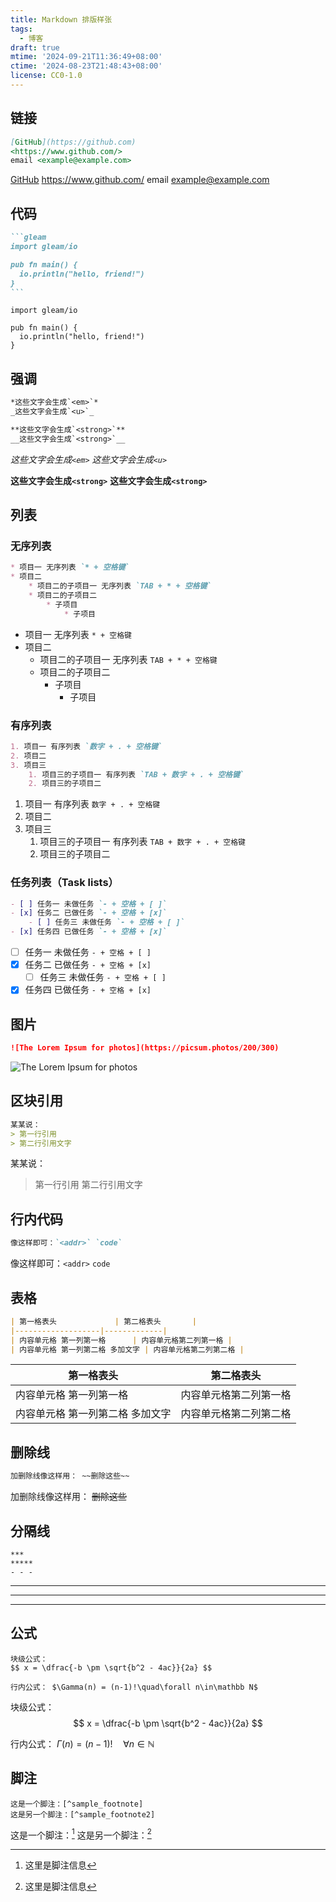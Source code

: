 ```yaml
---
title: Markdown 排版样张
tags:
  - 博客
draft: true
mtime: '2024-09-21T11:36:49+08:00'
ctime: '2024-08-23T21:48:43+08:00'
license: CC0-1.0
---
```

## 链接

```md
[GitHub](https://github.com)
<https://www.github.com/>
email <example@example.com>
```

[GitHub](https://github.com)
<https://www.github.com/>
email <example@example.com>

## 代码

````md
```gleam
import gleam/io

pub fn main() {
  io.println("hello, friend!")
}
```
````

```gleam
import gleam/io

pub fn main() {
  io.println("hello, friend!")
}
```

## 强调

```md
*这些文字会生成`<em>`*
_这些文字会生成`<u>`_

**这些文字会生成`<strong>`**
__这些文字会生成`<strong>`__
```

*这些文字会生成`<em>`*
_这些文字会生成`<u>`_

**这些文字会生成`<strong>`**
__这些文字会生成`<strong>`__

## 列表

### 无序列表

```md
* 项目一 无序列表 `* + 空格键`
* 项目二
    * 项目二的子项目一 无序列表 `TAB + * + 空格键`
    * 项目二的子项目二
        * 子项目
            * 子项目
```

* 项目一 无序列表 `* + 空格键`
* 项目二
    * 项目二的子项目一 无序列表 `TAB + * + 空格键`
    * 项目二的子项目二
        * 子项目
            * 子项目

### 有序列表

```md
1. 项目一 有序列表 `数字 + . + 空格键`
2. 项目二
3. 项目三
    1. 项目三的子项目一 有序列表 `TAB + 数字 + . + 空格键`
    2. 项目三的子项目二
```

1. 项目一 有序列表 `数字 + . + 空格键`
2. 项目二
3. 项目三
    1. 项目三的子项目一 有序列表 `TAB + 数字 + . + 空格键`
    2. 项目三的子项目二

### 任务列表（Task lists）

```md
- [ ] 任务一 未做任务 `- + 空格 + [ ]`
- [x] 任务二 已做任务 `- + 空格 + [x]`
    - [ ] 任务三 未做任务 `- + 空格 + [ ]`
- [x] 任务四 已做任务 `- + 空格 + [x]`
```

- [ ] 任务一 未做任务 `- + 空格 + [ ]`
- [x] 任务二 已做任务 `- + 空格 + [x]`
    - [ ] 任务三 未做任务 `- + 空格 + [ ]`
- [x] 任务四 已做任务 `- + 空格 + [x]`

## 图片

```md
![The Lorem Ipsum for photos](https://picsum.photos/200/300)
```

![The Lorem Ipsum for photos](https://picsum.photos/200/300)

## 区块引用

```md
某某说：
> 第一行引用
> 第二行引用文字
```

某某说：
> 第一行引用
> 第二行引用文字

## 行内代码

```md
像这样即可：`<addr>` `code`
```

像这样即可：`<addr>` `code`

## 表格

```md
| 第一格表头             | 第二格表头       |
|-------------------|-------------|
| 内容单元格 第一列第一格      | 内容单元格第二列第一格 |
| 内容单元格 第一列第二格 多加文字 | 内容单元格第二列第二格 |
```

| 第一格表头             | 第二格表头       |
|-------------------|-------------|
| 内容单元格 第一列第一格      | 内容单元格第二列第一格 |
| 内容单元格 第一列第二格 多加文字 | 内容单元格第二列第二格 |

## 删除线

```md
加删除线像这样用： ~~删除这些~~
```

加删除线像这样用： ~~删除这些~~

## 分隔线

```
***
*****
- - -
```

***
*****
- - -

## 公式

```
块级公式：
$$ x = \dfrac{-b \pm \sqrt{b^2 - 4ac}}{2a} $$

行内公式： $\Gamma(n) = (n-1)!\quad\forall n\in\mathbb N$
```

块级公式：
$$ x = \dfrac{-b \pm \sqrt{b^2 - 4ac}}{2a} $$

行内公式： $\Gamma(n) = (n-1)!\quad\forall n\in\mathbb N$

## 脚注

```
这是一个脚注：[^sample_footnote]
这是另一个脚注：[^sample_footnote2]
```

这是一个脚注：[^sample_footnote]
这是另一个脚注：[^sample_footnote2]

[^sample_footnote]: 这里是脚注信息
[^sample_footnote2]: 这里是脚注信息
